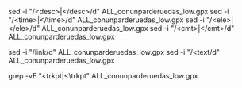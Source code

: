 
sed -i "/\<desc\>\|\<\/desc\>/d" ALL_conunparderuedas_low.gpx
sed -i "/\<time\>\|\<\/time\>/d" ALL_conunparderuedas_low.gpx
sed -i "/\<ele\>\|\<\/ele\>/d" ALL_conunparderuedas_low.gpx
sed -i "/\<cmt\>\|\<\/cmt\>/d" ALL_conunparderuedas_low.gpx

sed -i "/link/d" ALL_conunparderuedas_low.gpx
sed -i "/\<text/d" ALL_conunparderuedas_low.gpx


grep -vE "\<trkpt|\<\\trkpt" ALL_conunparderuedas_low.gpx